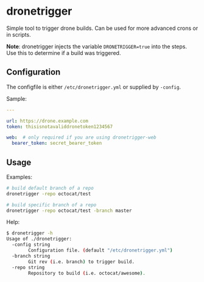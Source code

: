 # dronetrigger

Simple tool to trigger drone builds. Can be used for more advanced crons or in scripts.

**Note**: dronetrigger injects the variable `DRONETRIGGER=true` into the steps.
Use this to determine if a build was triggered.

## Configuration

The configfile is either `/etc/dronetrigger.yml` or supplied by `-config`.

Sample:

```yaml
---

url: https://drone.example.com
token: thisisnotavaliddronetoken1234567

web:  # only required if you are using dronetrigger-web
  bearer_token: secret_bearer_token
```

## Usage

Examples:

```sh
# build default branch of a repo
dronetrigger -repo octocat/test

# build specific branch of a repo
dronetrigger -repo octocat/test -branch master
```

Help:

```sh
$ dronetrigger -h
Usage of ./dronetrigger:
  -config string
    	Configuration file. (default "/etc/dronetrigger.yml")
  -branch string
    	Git rev (i.e. branch) to trigger build.
  -repo string
    	Repository to build (i.e. octocat/awesome).
```
